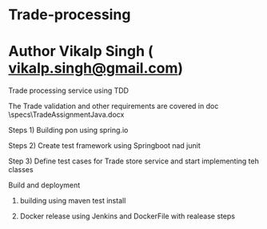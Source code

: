 # Trade-processing
# Author Vikalp Singh  ( vikalp.singh@gmail.com)
Trade processing service using TDD

The Trade validation and other requirements are covered in 
doc \specs\TradeAssignmentJava.docx


Steps 1) Building pon using spring.io 

Steps 2) Create test framework using Springboot nad junit

Step 3) Define test cases for Trade store service and start implementing teh classes 


Build and deployment 

1) building using maven test install

2) Docker release using Jenkins and DockerFile with realease steps